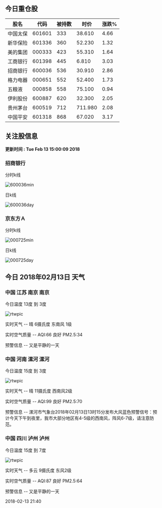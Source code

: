 
## 今日重仓股 

|股名|代码|被持数|时价|涨跌%|
|---|---|---|---|---|
|中国太保|601601|333|38.610|4.66|
|新华保险|601336|360|52.230|1.32|
|美的集团|000333|423|55.310|1.64|
|工商银行|601398|445|6.810|3.03|
|招商银行|600036|536|30.910|2.86|
|格力电器|000651|552|52.400|1.73|
|五粮液|000858|558|75.100|0.94|
|伊利股份|600887|620|32.300|2.05|
|贵州茅台|600519|712|711.980|2.08|
|中国平安|601318|868|67.020|3.17|

## 关注股信息
**更新时间 : Tue Feb 13 15:00:09 2018**
### 招商银行 
分时k线

![600036min](http://image.sinajs.cn/newchart/min/n/sh600036.gif)

日k线

![600036day](http://image.sinajs.cn/newchart/daily/n/sh600036.gif)

### 京东方Ａ 
分时k线

![000725min](http://image.sinajs.cn/newchart/min/n/sz000725.gif)

日k线

![000725day](http://image.sinajs.cn/newchart/daily/n/sz000725.gif)
## 今日 2018年02月13日 天气
### 中国 江苏 南京 南京

今日温度 13度 到 3度

![rtwpic](http://app1.showapi.com/weather/icon/night/00.png)

实时天气 -- 晴 6摄氏度 东南风 1级

实时空气质量 -- AQI:66 良好 PM2.5:34

预警信息 -- 又是平静的一天
    
### 中国 河南 漯河 漯河

今日温度 15度 到 3度

![rtwpic](http://app1.showapi.com/weather/icon/night/00.png)

实时天气 -- 晴 11摄氏度 西南风2级

实时空气质量 -- AQI:99 良好 PM2.5:70

预警信息 -- 漯河市气象台2018年02月13日13时15分发布大风蓝色预警信号：预计今天下午到夜里，我市大部分地区有4-5级的西南风，阵风6-7级，请注意防范。
    
### 中国 四川 泸州 泸州

今日温度 15度 到 7度

![rtwpic](http://app1.showapi.com/weather/icon/night/01.png)

实时天气 -- 多云 9摄氏度 东风2级

实时空气质量 -- AQI:87 良好 PM2.5:64

预警信息 -- 又是平静的一天
    
2018-02-13 21:40